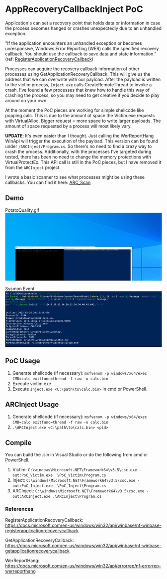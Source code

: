 # AppRecoveryCallbackInject PoC

Application's can set a recovery point that holds data or information in case the process becomes hanged or crashes unexpectedly due to an unhandled exception.

"If the application encounters an unhandled exception or becomes unresponsive, Windows Error Reporting (WER) calls the specified recovery callback. You should use the callback to save data and state information." (ref: [RegisterApplicationRecoveryCallback](https://docs.microsoft.com/en-us/windows/win32/api/winbase/nf-winbase-registerapplicationrecoverycallback))

Processes can acquire the recovery callback information of other processes using GetApplicationRecoveryCallback. This will give us the address that we can overwrite with our payload. After the payload is written to the victim process, `Inject.exe` calls CreateRemoteThread to invoke a crash. I've found a few processes that knew how to handle this way of crashing the process, so you may need to get creative if you decide to play around on your own. 

At the moment the PoC pieces are working for simple shellcode like popping calc. This is due to the amount of space the Victim.exe requests with VirtualAlloc. Bigger request = more space to write larger payloads. The amount of space requested by a process will most likely vary.  

**UPDATE**: It's even easier than I thought. Just calling the WerReportHang WinApi will trigger the execution of the payload. This version can be found under `/ARCInject/Program.cs`. So there's no need to find a crazy way to crash the process. Additionally, with the processes I've targeted during tested, there has been no need to change the memory protections with VirtualProtectEx. This API call is still in the PoC pieces, but I have removed it from the `ARCInject` project. 

I wrote a basic scanner to see what processes might be using these callbacks. You can find it here: [ARC_Scan](https://gist.github.com/Wra7h/7b6c2ad5d4970891195c167013373cc4)

## Demo
PotatoQuality.gif
![Alt Text](/images/AppRecoverInject.gif)

Sysmon Event  
![Alt Text](/images/SysmonProcessCreation.png)

## PoC Usage
1. Generate shellcode (if necessary): `msfvenom -p windows/x64/exec CMD=calc exitfunc=thread -f raw -o calc.bin`
2. Execute victim.exe
3. Execute `Inject.exe <C:\path\to\calc.bin>` in cmd or PowerShell.

## ARCInject Usage
1. Generate shellcode (if necessary): `msfvenom -p windows/x64/exec CMD=calc exitfunc=thread -f raw -o calc.bin`
2. `.\ARCInject.exe <C:\path\to\calc.bin> <pid>`

## Compile
You can build the .sln in Visual Studio or do the following from cmd or PowerShell.  
1. Victim: `C:\windows\Microsoft.NET\Framework64\v3.5\csc.exe -out:PoC_Victim.exe .\PoC_Victim\Program.cs`
2. Inject: `C:\windows\Microsoft.NET\Framework64\v3.5\csc.exe -out:PoC_Inject.exe .\PoC_Inject\Program.cs`
3. ARCInject: `C:\windows\Microsoft.NET\Framework64\v3.5\csc.exe -out:ARCInject.exe .\ARCInject\Program.cs`

### References
RegisterApplicationRecoveryCallback:  
https://docs.microsoft.com/en-us/windows/win32/api/winbase/nf-winbase-registerapplicationrecoverycallback  

GetApplicationRecoveryCallback:  
https://docs.microsoft.com/en-us/windows/win32/api/winbase/nf-winbase-getapplicationrecoverycallback

WerReportHang:  
https://docs.microsoft.com/en-us/windows/win32/api/errorrep/nf-errorrep-werreporthang
